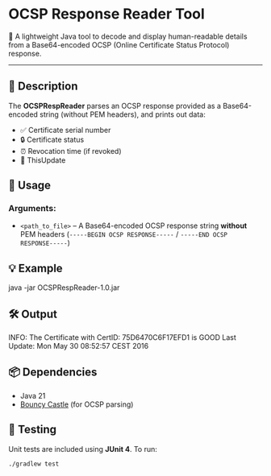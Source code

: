 # OCSP Response Reader Tool

📜 A lightweight Java tool to decode and display human-readable details from a Base64-encoded OCSP (Online Certificate Status Protocol) response.

---

## 🔧 Description

The **OCSPRespReader** parses an OCSP response provided as a Base64-encoded string (without PEM headers), and prints out data:

- ✅ Certificate serial number  
- 🔒 Certificate status 
- ⏰ Revocation time (if revoked)  
- 📅 ThisUpdate

## 🚀 Usage

### Arguments:

- `<path_to_file>` – A Base64-encoded OCSP response string **without** PEM headers (`-----BEGIN OCSP RESPONSE-----` / `-----END OCSP RESPONSE-----`)

## 💡 Example
java -jar OCSPRespReader-1.0.jar <path-to-file>

## 🛠 Output
INFO: The Certificate with CertID: 75D6470C6F17EFD1 is GOOD
Last Update: Mon May 30 08:52:57 CEST 2016

## 📦 Dependencies

- Java 21
- [Bouncy Castle](https://www.bouncycastle.org/java.html) (for OCSP parsing)


## 🧪 Testing

Unit tests are included using **JUnit 4**. To run:

```bash
./gradlew test
